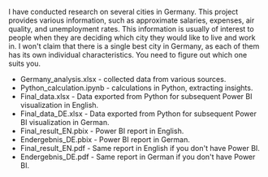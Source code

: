 I have conducted research on several cities in Germany. This project provides various information, such as approximate salaries, expenses, air quality, and unemployment rates. This information is usually of interest to people when they are deciding which city they would like to live and work in. I won't claim that there is a single best city in Germany, as each of them has its own individual characteristics. You need to figure out which one suits you.

* Germany_analysis.xlsx - collected data from various sources.
* Python_calculation.ipynb - calculations in Python, extracting insights.
* Final_data.xlsx - Data exported from Python for subsequent Power BI visualization in English.
* Final_data_DE.xlsx - Data exported from Python for subsequent Power BI visualization in German.
* Final_result_EN.pbix - Power BI report in English.
* Endergebnis_DE.pbix - Power BI report in German.
* Final_result_EN.pdf - Same report in English if you don't have Power BI.
* Endergebnis_DE.pdf - Same report in German if you don't have Power BI.
